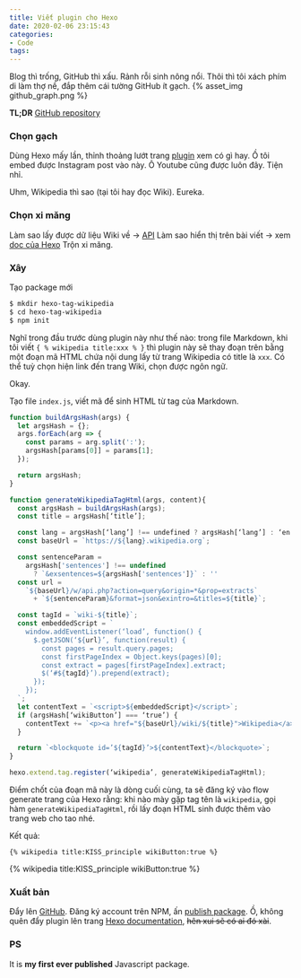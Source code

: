 ```yaml
---
title: Viết plugin cho Hexo
date: 2020-02-06 23:15:43
categories:
- Code
tags:
---
```


Blog thì trống, GitHub thì xấu.
Rảnh rỗi sinh nông nổi.
Thôi thì tôi xách phím di làm thợ nề, đắp thêm cái tường GitHub ít gạch.
{% asset_img github_graph.png %}

**TL;DR**
[GitHub repository](https://github.com/tuanna-hsp/hexo-tag-wikipedia)
<!-- more -->

### Chọn gạch
Dùng Hexo mấy lần, thỉnh thoảng lướt trang [plugin](https://hexo.io/plugins/) xem có gì hay.
Ồ tôi embed được Instagram post vào này.
Ô Youtube cũng được luôn đây.
Tiện nhỉ.

Uhm, Wikipedia thì sao (tại tôi hay đọc Wiki).
Eureka.

### Chọn xi măng
Làm sao lấy được dữ liệu Wiki về -> [API](https://www.mediawiki.org/wiki/API:Main_page)
Làm sao hiển thị trên bài viết -> xem [doc của Hexo](https://hexo.io/api/tag)
Trộn xi măng.

### Xây

Tạo package mới
```bash
$ mkdir hexo-tag-wikipedia
$ cd hexo-tag-wikipedia
$ npm init
```

Nghĩ trong đầu trước dùng plugin này như thế nào: trong file Markdown, khi tôi viết `{ % wikipedia title:xxx % }` thì plugin này sẽ thay đoạn trên bằng một đoạn mã HTML chứa nội dung lấy từ trang Wikipedia có title là `xxx`. Có thể tuỳ chọn hiện link đến trang Wiki, chọn được ngôn ngữ.

Okay.

Tạo file `index.js`, viết mã để sinh HTML từ tag của Markdown.
```javascript
function buildArgsHash(args) {
  let argsHash = {};
  args.forEach(arg => {
    const params = arg.split(':');
    argsHash[params[0]] = params[1];
  });

  return argsHash;
}

function generateWikipediaTagHtml(args, content){
  const argsHash = buildArgsHash(args);
  const title = argsHash[‘title’];

  const lang = argsHash[‘lang’] !== undefined ? argsHash[‘lang’] : ‘en’;
  const baseUrl = `https://${lang}.wikipedia.org`;

  const sentenceParam =
    argsHash['sentences'] !== undefined
      ? `&exsentences=${argsHash['sentences']}` : ''
  const url =
    `${baseUrl}/w/api.php?action=query&origin=*&prop=extracts`
      + `${sentenceParam}&format=json&exintro=&titles=${title}`;

  const tagId = `wiki-${title}`;
  const embeddedScript = `
    window.addEventListener(‘load’, function() {
      $.getJSON(‘${url}’, function(result) {
        const pages = result.query.pages;
        const firstPageIndex = Object.keys(pages)[0];
        const extract = pages[firstPageIndex].extract;
        $(‘#${tagId}’).prepend(extract);
      });
    });
  `;
  let contentText = `<script>${embeddedScript}</script>`;
  if (argsHash[‘wikiButton’] === ‘true’) {
    contentText += `<p><a href="${baseUrl}/wiki/${title}">Wikipedia</a></p>`;
  }

  return `<blockquote id=’${tagId}’>${contentText}</blockquote>`;
}

hexo.extend.tag.register(‘wikipedia’, generateWikipediaTagHtml);
```
Điểm chốt của đoạn mã này là dòng cuối cùng, ta sẽ đăng ký vào flow generate trang của Hexo rằng: khi nào mày gặp tag tên là `wikipedia`, gọi hàm `generateWikipediaTagHtml`, rồi lấy đoạn HTML sinh được thêm vào trang web cho tao nhé.

Kết quả:

```
{% wikipedia title:KISS_principle wikiButton:true %}
```
{% wikipedia title:KISS_principle wikiButton:true %}

### Xuất bản
Đẩy lên [GitHub](https://github.com/tuanna-hsp/hexo-tag-wikipedia).
Đăng ký account trên NPM, ấn [publish package](https://www.npmjs.com/package/hexo-tag-wikipedia).
Ồ, không quên đẩy plugin lên trang [Hexo documentation](https://hexo.io/docs/plugins.html#Publishing), ~~hên xui sẽ có ai đó xài~~.

### PS
It is **my first ever published** Javascript package.